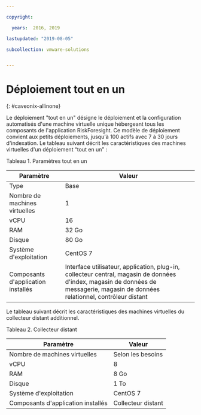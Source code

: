 ```yaml
---

copyright:

  years:  2016, 2019

lastupdated: "2019-08-05"

subcollection: vmware-solutions


---
```


# Déploiement tout en un
{: #caveonix-allinone}

Le déploiement "tout en un" désigne le déploiement et la configuration automatisés d'une machine virtuelle unique hébergeant tous les composants de l'application RiskForesight. Ce modèle de déploiement convient aux petits déploiements, jusqu'à 100 actifs avec 7 à 30 jours d'indexation. Le tableau suivant décrit les caractéristiques des machines virtuelles d'un déploiement “tout en un” :

Tableau 1. Paramètres tout en un

|Paramètre	|Valeur|
|---|---|
|Type	|Base|
|Nombre de machines virtuelles	|1|
|vCPU	|16|
|RAM	|32 Go|
|Disque	|80 Go|
|Système d'exploitation	|CentOS 7|
|Composants d'application installés|	Interface utilisateur, application, plug-in, collecteur central, magasin de données d'index, magasin de données de messagerie, magasin de données relationnel, contrôleur distant|

Le tableau suivant décrit les caractéristiques des machines virtuelles du collecteur distant additionnel.

Tableau 2. Collecteur distant

|Paramètre	|Valeur|
|---|---|
|Nombre de machines virtuelles	|Selon les besoins|
|vCPU	|8|
|RAM	|8 Go|
|Disque	|1 To|
|Système d'exploitation	|CentOS 7|
|Composants d'application installés	|Collecteur distant|
